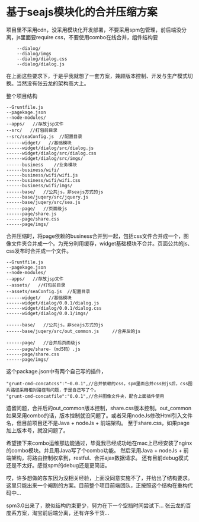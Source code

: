 基于seajs模块化的合并压缩方案
===




项目里不采用cdn，没采用模块化开发部署，不要采用spm包管理，前后端没分离，js里面要require css，不要使用combo在线合并，组件结构要
```
    --dialog/
    --dialog/imgs
    --dialog/dialog.css
    --dialog/dialog.js
```
在上面这些要求下，于是乎我就想了一套方案，兼顾版本控制、开发与生产模式切换。当然没有张云龙的架构高大上。

整个项目结构

```
--Gruntfile.js
--pagekage.json
--node-modules/
--apps/   //存放jsp文件
--src/   //打包前目录
--src/seaConfig.js  //配置目录
------widget/   //基础模块
------widget/dialog/src/dialog.js
------widget/dialog/src/dialog.css
------widget/dialog/src/imgs/
------business    //业务模块
------business/wifi/
------business/wifi/wifi.js
------business/wifi/wifi.css
------business/wifi/imgs/
------base/   //公共js，非seajs方式的js
------base/juqery/src/jquery.js
------base/juqery/src/sea.js
------page/   //页面级js
------page/share.js
------page/share.css
------page/imgs/
```

合并压缩时，将page依赖的business合并到一起，包括css文件合并成一个，图像文件夹合并成一个。为充分利用缓存，widget基础模块不合并。页面公共的js、css发布时合并成一个文件。
```
--Gruntfile.js
--pagekage.json
--node-modules/
--apps/   //存放jsp文件
--assets/   //打包前目录
--assets/seaConfig.js  //配置目录
------widget/   //基础模块
------widget/dialog/0.0.1/dialog.js
------widget/dialog/0.0.1/dialog.css
------widget/dialog/0.0.1/imgs/

------base/   //公共js，非seajs方式的js
------base/juqery/src/out_common.js     //合并后的js

------page/   //合并后页面级js
------page/share-（md5码）.js
------page/share.css
------page/imgs/
```

这个package.json中有两个自己写的插件，
```
"grunt-cmd-concatcss":"~0.0.1",//合并依赖的css，spm里面合并css到js后，css图片路径采用相对路径有问题，于是自己写了个。
"grunt-cmd-concatfile":"0.0.1",//合并图像文件夹，配合上面插件使用
```

遗留问题，合并后的out_common版本控制，share.css版本控制。out_common如果采用combo的话，版本控制就没问题了。或者采用nodeJs修改Html引入文件名，但目前项目还不是Java + nodeJs + 前端架构。
至于share.css，如果page加上版本号，就没问题了。


希望接下来combo运维那边能通过，毕竟我已经成功地在mac上已经安装了nginx的combo模块。并且用Java写了个combo功能。
然后采用Java + nodeJs + 前端架构，将路由控制权拿到，restful、合并ajax数据请求。
还有目前debug模式还是不太好。感觉spm的debug还是更简洁。

哎，许多想做的东东因为没相关经验，上面没同意实施不了，并给出了结构要求。这里只能出来一个阉割的方案。目前整个项目前端团队，正按照这个结构在重构代码中...

spm3.0出来了，貌似结构约束更少，努力在下一个空挡时间尝试下...
张云龙的百度系方案，淘宝前后端分离，还有许多干货...

